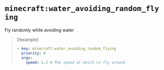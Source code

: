 # `minecraft:water_avoiding_random_flying`

Fly randomly while avoiding water

> [!example]
> ```yaml
> - key: minecraft:water_avoiding_random_flying
>   priority: 0
>   args:
>     speed: 1.2 # The speed at which to fly around
> ```
